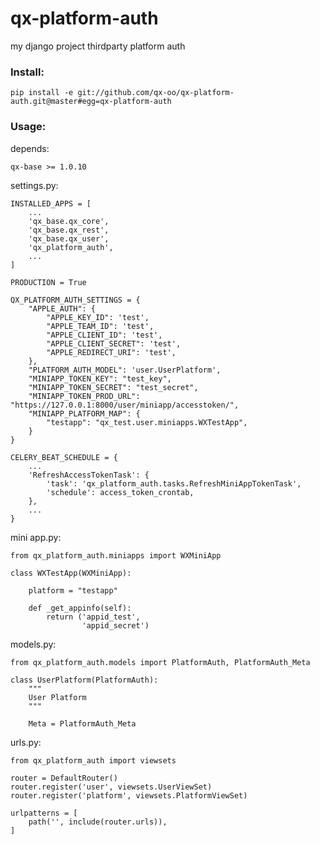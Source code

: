 # qx-platform-auth

my django project thirdparty platform auth

### Install:

    pip install -e git://github.com/qx-oo/qx-platform-auth.git@master#egg=qx-platform-auth

### Usage:

depends:

    qx-base >= 1.0.10

settings.py:

    INSTALLED_APPS = [
        ...
        'qx_base.qx_core',
        'qx_base.qx_rest',
        'qx_base.qx_user',
        'qx_platform_auth',
        ...
    ]

    PRODUCTION = True

    QX_PLATFORM_AUTH_SETTINGS = {
        "APPLE_AUTH": {
            "APPLE_KEY_ID": 'test',
            "APPLE_TEAM_ID": 'test',
            "APPLE_CLIENT_ID": 'test',
            "APPLE_CLIENT_SECRET": 'test',
            "APPLE_REDIRECT_URI": 'test',
        },
        "PLATFORM_AUTH_MODEL": 'user.UserPlatform',
        "MINIAPP_TOKEN_KEY": "test_key",
        "MINIAPP_TOKEN_SECRET": "test_secret",
        "MINIAPP_TOKEN_PROD_URL": "https://127.0.0.1:8000/user/miniapp/accesstoken/",
        "MINIAPP_PLATFORM_MAP": {
            "testapp": "qx_test.user.miniapps.WXTestApp",
        }
    }

    CELERY_BEAT_SCHEDULE = {
        ...
        'RefreshAccessTokenTask': {
            'task': 'qx_platform_auth.tasks.RefreshMiniAppTokenTask',
            'schedule': access_token_crontab,
        },
        ...
    }

mini app.py:

    from qx_platform_auth.miniapps import WXMiniApp

    class WXTestApp(WXMiniApp):

        platform = "testapp"

        def _get_appinfo(self):
            return ('appid_test',
                    'appid_secret')

models.py:

    from qx_platform_auth.models import PlatformAuth, PlatformAuth_Meta

    class UserPlatform(PlatformAuth):
        """
        User Platform
        """

        Meta = PlatformAuth_Meta

urls.py:

    from qx_platform_auth import viewsets

    router = DefaultRouter()
    router.register('user', viewsets.UserViewSet)
    router.register('platform', viewsets.PlatformViewSet)

    urlpatterns = [
        path('', include(router.urls)),
    ]